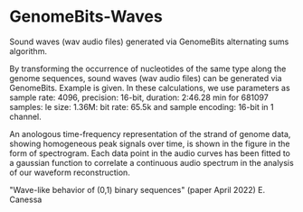 # GenomeBits-Waves

Sound waves (wav audio files) generated via GenomeBits alternating sums algorithm.

By transforming the occurrence of nucleotides of the same type along the genome sequences, sound waves (wav audio files) can be generated via GenomeBits. Example is given. In these calculations, we use parameters as sample rate: 4096, precision: 16-bit, duration: 2:46.28 min for 681097 samples: le size: 1.36M: bit rate: 65.5k and sample encoding: 16-bit in 1 channel.

An anologous time-frequency representation of the strand of genome data, showing homogeneous peak signals over time, is shown in the figure in the form of spectrogram. Each data point in the audio curves has been fitted to a gaussian function to correlate a continuous audio spectrum in the analysis of our waveform reconstruction.

"Wave-like behavior of (0,1) binary sequences" (paper April 2022)
E. Canessa

